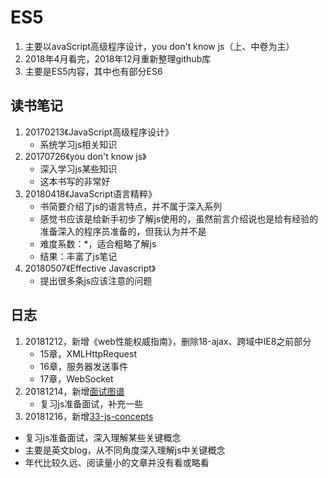 # ES5
1. 主要以avaScript高级程序设计，you don't know js（上、中卷为主）
2. 2018年4月看完，2018年12月重新整理github库
3. 主要是ES5内容，其中也有部分ES6

## 读书笔记

1. 20170213《JavaScript高级程序设计》
	- 系统学习js相关知识
2. 20170726《you don't know js》
	- 深入学习js某些知识
	- 这本书写的非常好
3. 20180418《JavaScript语言精粹》
	- 书简要介绍了js的语言特点，并不属于深入系列
	- 感觉书应该是给新手初步了解js使用的，虽然前言介绍说也是给有经验的准备深入的程序员准备的，但我认为并不是
	- 难度系数：*，适合粗略了解js
	- 结果：丰富了js笔记
4. 20180507《Effective Javascript》
	- 提出很多条js应该注意的问题

## 日志
1. 20181212，新增《web性能权威指南》，删除18-ajax、跨域中IE8之前部分
   - 15章，XMLHttpRequest
   - 16章，服务器发送事件
   - 17章，WebSocket
2. 20181214，新增[面试图谱](https://github.com/InterviewMap/CS-Interview-Knowledge-Map)
   - 复习js准备面试，补充一些
3. 20181216，新增[33-js-concepts](https://github.com/leonardomso/33-js-concepts)
  - 复习js准备面试，深入理解某些关键概念
  - 主要是英文blog，从不同角度深入理解js中关键概念
  - 年代比较久远、阅读量小的文章并没有看或略看

